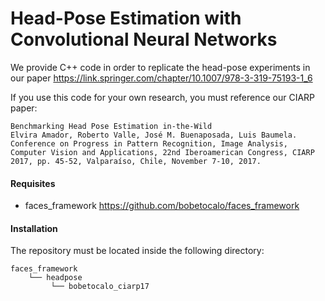 # Head-Pose Estimation with Convolutional Neural Networks

We provide C++ code in order to replicate the head-pose experiments in our paper https://link.springer.com/chapter/10.1007/978-3-319-75193-1_6

If you use this code for your own research, you must reference our CIARP paper:

```
Benchmarking Head Pose Estimation in-the-Wild
Elvira Amador, Roberto Valle, José M. Buenaposada, Luis Baumela.
Conference on Progress in Pattern Recognition, Image Analysis, Computer Vision and Applications, 22nd Iberoamerican Congress, CIARP 2017, pp. 45-52, Valparaíso, Chile, November 7-10, 2017.
```

#### Requisites
- faces_framework https://github.com/bobetocalo/faces_framework

#### Installation
The repository must be located inside the following directory:

    faces_framework
        └── headpose 
             └── bobetocalo_ciarp17
